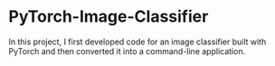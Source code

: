 # PyTorch-Image-Classifier
In this project, I first developed code for an image classifier built with PyTorch and then converted it into a command-line application.
